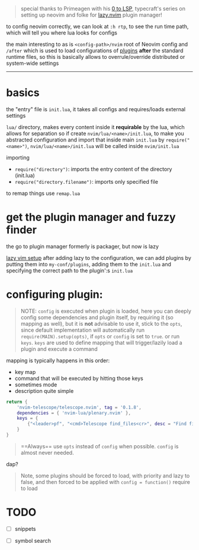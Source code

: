 > special thanks to Primeagen with his [0 to LSP](https://www.youtube.com/watch?v=w7i4amO_zaE), typecraft's series on setting up neovim and folke for [lazy.nvim](https://lazy.folke.io/) plugin manager!

to config neovim correctly, we can look at `:h rtp`, to see the run time path, which will tell you where lua looks for configs

the main interesting to as is `<config-path>/nvim` root of Neovim config and `/after` which is used to load configurations of <u>plugins</u> **after** the standard runtime files, so this is basically allows to overrule/override distributed or system-wide settings

---
# basics

the "entry" file is `init.lua`, it takes all configs and requires/loads external settings

`lua/` directory, makes every content inside it **requirable** by the lua, which allows for separation
so if create `nvim/lua/<name>/init.lua`, to make you abstracted configuration and import that inside main `init.lua`
by `require("<name>")`, `nvim/lua/<name>/init.lua` will be called inside `nvim/init.lua`

importing
- `require("directory")`: imports the entry content of the directory (init.lua)
- `require("directory.filename")`: imports only specified file



to remap things use `remap.lua`


# get the plugin manager and fuzzy finder

the go to plugin manager formerly is packager, but now is lazy

[lazy vim setup](https://lazy.folke.io/installation)
after adding lazy to the configuration, we can add plugins by putting them into `my-conf/plugins`, adding them to the `init.lua` and specifying the correct path to the plugin':s `init.lua` 

# configuring plugin:
> NOTE: `config` is executed when plugin is loaded, here you can deeply config some dependencies and plugin itself, by requiring it (so mapping as well), but it is **not** advisable to use it, stick to the `opts`, 
> since default implementation will automatically run `require(MAIN).setup(opts)`, if `opts` or `config` is set to `true`.
> or run `keys`. 
> `keys` are used to define mapping that will trigger/lazily load a plugin and execute a command



mapping is typically happens in this order:
- key map
- command that will be executed by hitting those keys
- sometimes mode
- description
quite simple

```lua
return {
	'nvim-telescope/telescope.nvim', tag = '0.1.8',
	dependencies = { 'nvim-lua/plenary.nvim' },
	keys = {
		{"<leader>pf", "<cmd>Telescope find_files<cr>", desc = "Find files"}
    }
}
```
> ==Always== use `opts` instead of `config` when possible. `config` is almost never needed.

dap?

> Note, some plugins should be forced to load, with priority and lazy to false, and then forced to be applied with `config = function()` require to load



# TODO
- [ ] snippets
- [ ] symbol search

